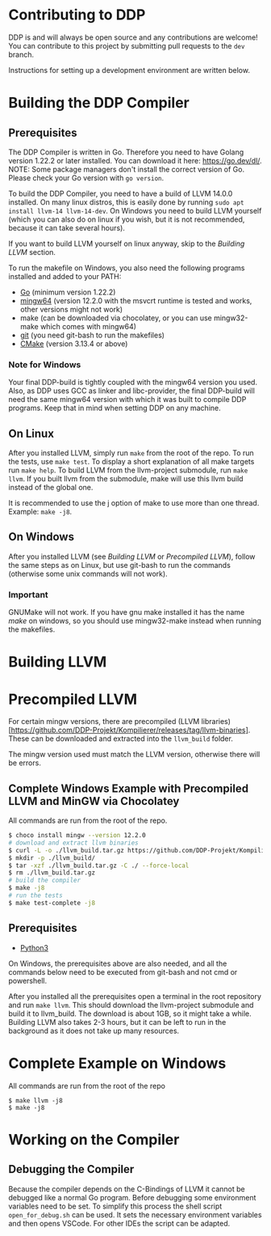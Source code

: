 # Contributing to DDP

DDP is and will always be open source and any contributions are welcome! You can contribute to this project by submitting pull requests to the `dev` branch.

Instructions for setting up a development environment are written below.

# Building the DDP Compiler

## Prerequisites

The DDP Compiler is written in Go. Therefore you need to have Golang version 1.22.2 or later installed. You can download it here: https://go.dev/dl/. <br>
NOTE: Some package managers don't install the correct version of Go. Please check your Go version with `go version`.

To build the DDP Compiler, you need to have a build of LLVM 14.0.0 installed.
On many linux distros, this is easily done by running `sudo apt install llvm-14 llvm-14-dev`.
On Windows you need to build LLVM yourself (which you can also do on linux if you wish, but it is not recommended, because it can take several hours).

If you want to build LLVM yourself on linux anyway, skip to the *Building LLVM* section.

To run the makefile on Windows, you also need the following programs installed and added to your PATH:

- [Go](https://go.dev/dl/) (minimum version 1.22.2)
- [mingw64](https://winlibs.com/) (version 12.2.0 with the msvcrt runtime is tested and works, other versions might not work)
- make (can be downloaded via chocolatey, or you can use mingw32-make which comes with mingw64)
- [git](https://git-scm.com/download/win) (you need git-bash to run the makefiles)
- [CMake](https://cmake.org/download/) (version 3.13.4 or above)

### Note for Windows

Your final DDP-build is tightly coupled with the mingw64 version you used.
Also, as DDP uses GCC as linker and libc-provider, the final DDP-build will need the same mingw64 version with which
it was built to compile DDP programs. Keep that in mind when setting DDP on any machine.

## On Linux

After you installed LLVM, simply run `make` from the root of the repo.
To run the tests, use `make test`.
To display a short explanation of all make targets run `make help`.
To build LLVM from the llvm-project submodule, run `make llvm`.
If you built llvm from the submodule, make will use this llvm build instead of the global one.

It is recommended to use the j option of make to use more than one thread. Example: `make -j8`.

## On Windows

After you installed LLVM (see *Building LLVM* or *Precompiled LLVM*), follow the same steps as on Linux, but use git-bash to run the commands (otherwise some unix commands will not work).

### Important

GNUMake will not work. If you have gnu make installed it has the name *make* on windows, so you should use mingw32-make instead when running the makefiles.

# Building LLVM

# Precompiled LLVM

For certain mingw versions, there are precompiled (LLVM libraries)[https://github.com/DDP-Projekt/Kompilierer/releases/tag/llvm-binaries].
These can be downloaded and extracted into the `llvm_build` folder.

The mingw version used must match the LLVM version, otherwise there will be errors.

## Complete Windows Example with Precompiled LLVM and MinGW via Chocolatey

All commands are run from the root of the repo.

```bash
$ choco install mingw --version 12.2.0
# download and extract llvm binaries
$ curl -L -o ./llvm_build.tar.gz https://github.com/DDP-Projekt/Kompilierer/releases/download/llvm-binaries/llvm_build-mingw-12.2.0-x86_64-ucrt-posix-seh.tar.gz
$ mkdir -p ./llvm_build/
$ tar -xzf ./llvm_build.tar.gz -C ./ --force-local
$ rm ./llvm_build.tar.gz
# build the compiler
$ make -j8
# run the tests
$ make test-complete -j8
```

## Prerequisites

- [Python3](https://www.python.org/downloads/)

On Windows, the prerequisites above are also needed, and all the commands below need to be executed from git-bash and not cmd or powershell.

After you installed all the prerequisites open a terminal in the root repository and run `make llvm`.
This should download the llvm-project submodule and build it to llvm_build.
The download is about 1GB, so it might take a while.
Building LLVM also takes 2-3 hours, but it can be left to run in the background as it does not take up many resources.

# Complete Example on Windows

All commands are run from the root of the repo

```
$ make llvm -j8
$ make -j8
```

# Working on the Compiler

## Debugging the Compiler

Because the compiler depends on the C-Bindings of LLVM it cannot be debugged like a normal Go program.
Before debugging some environment variables need to be set. To simplify this process the shell script `open_for_debug.sh` can be used.
It sets the necessary environment variables and then opens VSCode.
For other IDEs the script can be adapted.
